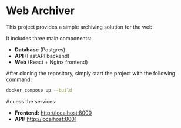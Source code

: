 # Web Archiver

This project provides a simple archiving solution for the web.  

It includes three main components:

- **Database** (Postgres)
- **API** (FastAPI backend)
- **Web** (React + Nginx frontend)



After cloning the repository, simply start the project with the following command:

   ```bash
   docker compose up --build
   ```

Access the services:
   * **Frontend:** [http://localhost:8000](http://localhost:8000)
   * **API:** [http://localhost:8001](http://localhost:8001)